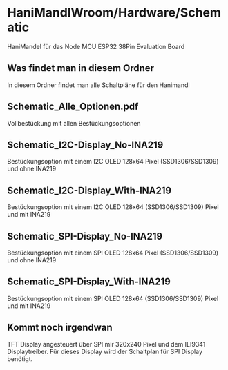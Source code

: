 # HaniMandlWroom/Hardware/Schematic
HaniMandel für das Node MCU ESP32 38Pin Evaluation Board
## Was findet man in diesem Ordner
In diesem Ordner findet man alle Schaltpläne für den Hanimandl
## Schematic_Alle_Optionen.pdf
Vollbestückung mit allen Bestückungsoptionen
## Schematic_I2C-Display_No-INA219
Bestückungsoption mit einem I2C OLED 128x64 Pixel (SSD1306/SSD1309) und ohne INA219
## Schematic_I2C-Display_With-INA219
Bestückungsoption mit einem I2C OLED 128x64 (SSD1306/SSD1309) Pixel und mit INA219
## Schematic_SPI-Display_No-INA219
Bestückungsoption mit einem SPI OLED 128x64 Pixel (SSD1306/SSD1309) und ohne INA219
## Schematic_SPI-Display_With-INA219
Bestückungsoption mit einem SPI OLED 128x64 (SSD1306/SSD1309) Pixel und mit INA219
## Kommt noch irgendwan
TFT Display angesteuert über SPI mir 320x240 Pixel und dem ILI9341 Displaytreiber. Für dieses Display wird der Schaltplan für SPI Display benötigt.
